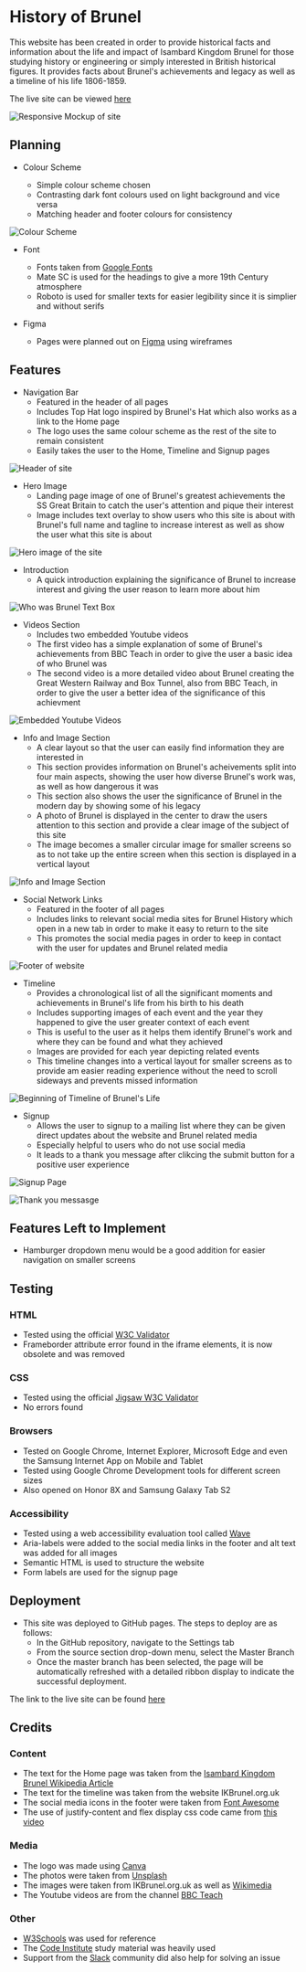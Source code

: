 # History of Brunel

This website has been created in order to provide historical facts and information about the life and impact of Isambard Kingdom Brunel for those studying history or engineering or simply interested in British historical figures. It provides facts about Brunel's achievements and legacy as well as a timeline of his life 1806-1859.

The live site can be viewed [here](https://jordanch05.github.io/History_Of_Brunel/index.html)

![Responsive Mockup of site](assets/images/mockup.png)

## Planning

* Colour Scheme

    * Simple colour scheme chosen 
    * Contrasting dark font colours used on light background and vice versa
    * Matching header and footer colours for consistency


![Colour Scheme](assets/images/colours-scheme.png)

* Font
    * Fonts taken from [Google Fonts](https://fonts.google.com/)
    * Mate SC is used for the headings to give a more 19th Century atmosphere
    * Roboto is used for smaller texts for easier legibility since it is simplier and without serifs

* Figma
    * Pages were planned out on [Figma](https://www.figma.com) using wireframes

## Features
* Navigation Bar
    * Featured in the header of all pages
    * Includes Top Hat logo inspired by Brunel's Hat which also works as a link to the Home page
    * The logo uses the same colour scheme as the rest of the site to remain consistent
    * Easily takes the user to the Home, Timeline and Signup pages

![Header of site](assets/images/header.png)

* Hero Image
    * Landing page image of one of Brunel's greatest achievements the SS Great Britain to catch the user's attention and pique their interest 
    * Image includes text overlay to show users who this site is about with Brunel's full name and tagline to increase interest as well as show the user what this site is about

![Hero image of the site](assets/images/hero-image.png)

* Introduction
    * A quick introduction explaining the significance of Brunel to increase interest and giving the user reason to learn more about him

![Who was Brunel Text Box](assets/images/who-was-brunel.png)

* Videos Section
    * Includes two embedded Youtube videos
    * The first video has a simple explanation of some of Brunel's achievements from BBC Teach in order to give the user a basic idea of who Brunel was
    * The second video is a more detailed video about Brunel creating the Great Western Railway and Box Tunnel, also from BBC Teach, in order to give the user a better idea of the significance of this achievment

![Embedded Youtube Videos](assets/images/embedded-videos.png)

* Info and Image Section
    * A clear layout so that the user can easily find information they are interested in
    * This section provides information on Brunel's acheivements split into four main aspects, showing the user how diverse Brunel's work was, as well as how dangerous it was
    * This section also shows the user the significance of Brunel in the modern day by showing some of his legacy
    * A photo of Brunel is displayed in the center to draw the users attention to this section and provide a clear image of the subject of this site 
    * The image becomes a smaller circular image for smaller screens so as to not take up the entire screen when this section is displayed in a vertical layout
    

![Info and Image Section](assets/images/info-and-image.png)

* Social Network Links
    * Featured in the footer of all pages
    * Includes links to relevant social media sites for Brunel History which open in a new tab in order to make it easy to return to the site
    * This promotes the social media pages in order to keep in contact with the user for updates and Brunel related media

![Footer of website](assets/images/footer.png)

* Timeline
    * Provides a chronological list of all the significant moments and achievements in Brunel's life from his birth to his death
    * Includes supporting images of each event and the year they happened to give the user greater context of each event
    * This is useful to the user as it helps them identify Brunel's work and where they can be found and what they achieved
    * Images are provided for each year depicting related events
    * This timeline changes into a vertical layout for smaller screens as to provide am easier reading experience without the need to scroll sideways and prevents missed information

![Beginning of Timeline of Brunel's Life](assets/images/timeline.png)

* Signup 
    * Allows the user to signup to a mailing list where they can be given direct updates about the website and Brunel related media
    * Especially helpful to users who do not use social media
    * It leads to a thank you message after clikcing the submit button for a positive user experience

![Signup Page](assets/images/signup.png)

![Thank you messasge](assets/images/thankyou.png)

## Features Left to Implement

* Hamburger dropdown menu would be a good addition for easier navigation on smaller screens

## Testing

### HTML

* Tested using the official [W3C Validator](https://validator.w3.org/nu/?doc=https%3A%2F%2Fjordanch05.github.io%2FHistory_Of_Brunel%2Findex.html)
* Frameborder attribute error found in the iframe elements, it is now obsolete and was removed

### CSS

* Tested using the official [Jigsaw W3C Validator](https://jigsaw.w3.org/css-validator/validator?uri=https%3A%2F%2Fjordanch05.github.io%2FHistory_Of_Brunel%2Findex.html&profile=css3svg&usermedium=all&warning=1&vextwarning=&lang=en)
* No errors found

### Browsers

* Tested on Google Chrome, Internet Explorer, Microsoft Edge and even the Samsung Internet App on Mobile and Tablet
* Tested using Google Chrome Development tools for different screen sizes
* Also opened on Honor 8X and Samsung Galaxy Tab S2

### Accessibility

* Tested using a web accessibility evaluation tool called [Wave](https://wave.webaim.org/)
* Aria-labels were added to the social media links in the footer and alt text was added for all images
* Semantic HTML is used to structure the website
* Form labels are used for the signup page

## Deployment

* This site was deployed to GitHub pages. The steps to deploy are as follows:
    * In the GitHub repository, navigate to the Settings tab
    * From the source section drop-down menu, select the Master Branch
    * Once the master branch has been selected, the page will be automatically refreshed with a detailed ribbon display to indicate the successful deployment.

The link to the live site can be found [here](https://jordanch05.github.io/History_Of_Brunel/index.html)

## Credits

### Content

* The text for the Home page was taken from the [Isambard Kingdom Brunel Wikipedia Article](https://en.wikipedia.org/wiki/Isambard_Kingdom_Brunel)
* The text for the timeline was taken from the website IKBrunel.org.uk
* The social media icons in the footer were taken from [Font Awesome](https://fontawesome.com/)
* The use of justify-content and flex display css code came from [this video](https://www.youtube.com/watch?v=b3xhm_2esTM) 

### Media

* The logo was made using [Canva](canva.com)
* The photos were taken from [Unsplash](https://unsplash.com/s/photos/brunel)
* The images were taken from IKBrunel.org.uk as well as [Wikimedia](https://commons.wikimedia.org/w/index.php?search=brunel&title=Special:MediaSearch&go=Go&type=image)
* The Youtube videos are from the channel [BBC Teach](https://www.youtube.com/channel/UC4KN50fal7f45fx2DqG7ttg)

### Other

* [W3Schools](https://www.w3schools.com/) was used for reference
* The [Code Institute](https://codeinstitute.net/) study material was heavily used
* Support from the [Slack](https://slack.com/intl/en-gb/) community did also help for solving an issue